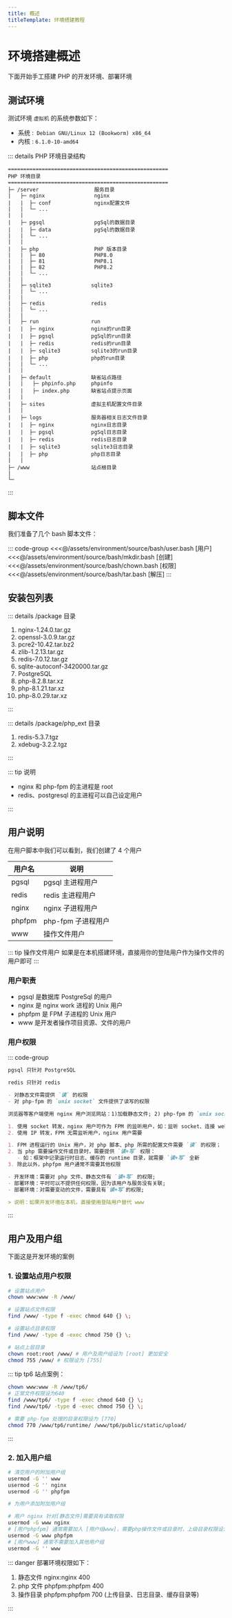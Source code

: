 ```yaml
---
title: 概述
titleTemplate: 环境搭建教程
---
```


# 环境搭建概述

下面开始手工搭建 PHP 的开发环境、部署环境

## 测试环境

测试环境 `虚拟机` 的系统参数如下：

- 系统 :` Debian GNU/Linux 12 (Bookworm) x86_64`
- 内核 : `6.1.0-10-amd64`

::: details PHP 环境目录结构

```
====================================================
PHP 环境目录
====================================================
├─ /server                  服务目录
|   ├─ nginx                nginx
|   |  ├─ conf              nginx配置文件
|   |  └─ ...
|   |
|   ├─ pgsql                pgSql的数据目录
|   |  ├─ data              pgSql的数据目录
|   |  └─ ...
|   |
|   ├─ php                  PHP 版本目录
|   |  ├─ 80                PHP8.0
|   |  ├─ 81                PHP8.1
|   |  ├─ 82                PHP8.2
|   |  └─ ...
|   |
|   ├─ sqlite3             sqlite3
|   |  └─ ...
|   |
|   ├─ redis               redis
|   |  └─ ...
|   |
|   ├─ run                 run
|   |  ├─ nginx            nginx的run目录
|   |  ├─ pgsql            pgSql的run目录
|   |  ├─ redis            redis的run目录
|   |  ├─ sqlite3          sqlite3的run目录
|   |  ├─ php              php的run目录
|   |  └─ ...
|   |
|   ├─ default             缺省站点路径
|   |   ├─ phpinfo.php     phpinfo
|   |   ├─ index.php       缺省站点提示页面
|   |
|   ├─ sites               虚拟主机配置文件目录
|   |
|   ├─ logs                服务器相关日志文件目录
|   |  ├─ nginx            nginx日志目录
|   |  ├─ pgsql            pgSql日志目录
|   |  ├─ redis            redis日志目录
|   |  ├─ sqlite3          sqlite3日志目录
|   |  ├─ php              php日志目录
|   |
├─ /www                    站点根目录
|
└─
```

:::

## 脚本文件

我们准备了几个 bash 脚本文件：

::: code-group
<<<@/assets/environment/source/bash/user.bash [用户]
<<<@/assets/environment/source/bash/mkdir.bash [创建]
<<<@/assets/environment/source/bash/chown.bash [权限]
<<<@/assets/environment/source/bash/tar.bash [解压]
:::

## 安装包列表

::: details /package 目录

1. nginx-1.24.0.tar.gz
2. openssl-3.0.9.tar.gz
3. pcre2-10.42.tar.bz2
4. zlib-1.2.13.tar.gz
5. redis-7.0.12.tar.gz
6. sqlite-autoconf-3420000.tar.gz
7. PostgreSQL
8. php-8.2.8.tar.xz
9. php-8.1.21.tar.xz
10. php-8.0.29.tar.xz

:::

::: details /package/php_ext 目录

1. redis-5.3.7.tgz
2. xdebug-3.2.2.tgz

:::

::: tip 说明

- nginx 和 php-fpm 的主进程是 root
- redis、postgresql 的主进程可以自己设定用户

:::

## 用户说明

在用户脚本中我们可以看到，我们创建了 4 个用户

| 用户名 | 说明               |
| ------ | ------------------ |
| pgsql  | pgsql 主进程用户   |
| redis  | redis 主进程用户   |
| nginx  | nginx 子进程用户   |
| phpfpm | php-fpm 子进程用户 |
| www    | 操作文件用户       |

::: tip 操作文件用户
如果是在本机搭建环境，直接用你的登陆用户作为操作文件的用户即可
:::

### 用户职责

- pgsql 是数据库 PostgreSql 的用户
- nginx 是 nginx work 进程的 Unix 用户
- phpfpm 是 FPM 子进程的 Unix 用户
- www 是开发者操作项目资源、文件的用户

### 用户权限

::: code-group

```md [pgsql]
pgsql 只针对 PostgreSQL
```

```md [redis]
redis 只针对 redis
```

```md [nginx]
- 对静态文件需提供 `读` 的权限
- 对 php-fpm 的 `unix socket` 文件提供了读写的权限

浏览器等客户端使用 nginx 用户浏览网站：1)加载静态文件; 2) php-fpm 的 `unix socket` 文件传输

1. 使用 socket 转发，nginx 用户可作为 FPM 的监听用户，如：监听 socket、连接 web 服务器，权限设为 660
2. 使用 IP 转发，FPM 无需监听用户，nginx 用户需要
```

```md [phpfpm]
1. FPM 进程运行的 Unix 用户，对 php 脚本、php 所需的配置文件需要 `读` 的权限；
2. 当 php 需要操作文件或目录时，需要提供 `读+写` 权限：
   - 如：框架中记录运行时日志、缓存的 runtime 目录，就需要 `读+写` 全新
3. 除此以外，phpfpm 用户通常不需要其他权限
```

```md [www]
- 开发环境：需要对 php 文件、静态文件有 `读+写` 的权限;
- 部署环境：平时可以不提供任何权限，因为该用户与服务没有关联;
- 部署环境：对需要变动的文件，需要具有`读+写`的权限;

> 说明：如果开发环境在本机，直接使用登陆用户替代 www
```

:::

## 用户及用户组

下面这是开发环境的案例

### 1. 设置站点用户权限

```bash
# 设置站点用户
chown www:www -R /www/

# 设置站点文件权限
find /www/ -type f -exec chmod 640 {} \;

# 设置站点目录权限
find /www/ -type d -exec chmod 750 {} \;

# 站点上层目录
chown root:root /www/ # 用户及用户组设为 [root] 更加安全
chmod 755 /www/ # 权限设为 [755]
```

::: tip tp6 站点案例：

```bash
chown www:www -R /www/tp6/
# 正常文件权限设为640
find /www/tp6/ -type f -exec chmod 640 {} \;
find /www/tp6/ -type d -exec chmod 750 {} \;

# 需要 php-fpm 处理的目录权限设为 [770]
chmod 770 /www/tp6/runtime/ /www/tp6/public/static/upload/
```

:::

### 2. 加入用户组

```bash
# 清空用户的附加用户组
usermod -G '' www
usermod -G '' nginx
usermod -G '' phpfpm

# 为用户添加附加用户组

# 用户 nginx 针对[静态文件]需要具有读取权限
usermod -G www nginx
# [用户phpfpm] 通常需要加入 [用户组www]，需要php操作文件或目录时，上级目录权限设为 [phpfpm 750] 即可
usermod -G www phpfpm
# [用户www] 通常不需要加入其他用户组
usermod -G '' www
```

::: danger 部署环境权限如下：

1. 静态文件 nginx:nginx 400
2. php 文件 phpfpm:phpfpm 400
3. 操作目录 phpfpm:phpfpm 700 (上传目录、日志目录、缓存目录等)

:::
